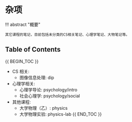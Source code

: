 # 杂项

!!! abstract "概要"

    其它课程的笔记，目前包括未分类的CS相关笔记、心理学笔记、大物笔记等。

## Table of Contents

{{ BEGIN_TOC }}
- CS 相关:
    - 图像信息处理: dip
- 心理学相关:
    - 心理学导论: psychology/intro
    - 社会心理学: psychology/social
- 其他课程:
    - 大学物理（乙）: physics
    - 大学物理实验: physics-lab
{{ END_TOC }}